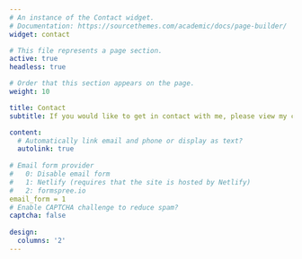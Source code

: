 ```yaml
---
# An instance of the Contact widget.
# Documentation: https://sourcethemes.com/academic/docs/page-builder/
widget: contact

# This file represents a page section.
active: true
headless: true

# Order that this section appears on the page.
weight: 10

title: Contact
subtitle: If you would like to get in contact with me, please view my contact information or fill out the form.

content:
  # Automatically link email and phone or display as text?
  autolink: true
  
# Email form provider
#   0: Disable email form
#   1: Netlify (requires that the site is hosted by Netlify)
#   2: formspree.io
email_form = 1
# Enable CAPTCHA challenge to reduce spam?
captcha: false
  
design:
  columns: '2'
---
```

